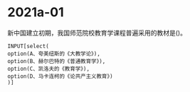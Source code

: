 # 2021a-01
新中国建立初期，我国师范院校教育学课程普遍采用的教材是()。
```meta-bind
INPUT[select(
option(A、夸美纽斯的《大教学论》),
option(B、赫尔巴特的《普通教育学》),
option(C、凯洛夫的《教育学》),
option(D、马卡连柯的《论共产主义教育》)
)]
```